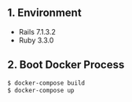 ## 1. Environment

- Rails 7.1.3.2
- Ruby 3.3.0

## 2. Boot Docker Process

```bash
$ docker-compose build
$ docker-compose up
```
